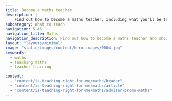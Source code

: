 ```yaml
---
title: Become a maths teacher
description: |-
    Find out how to become a maths teacher, including what you'll be teaching and what funding is available to help you train.
subcategory: What to teach
navigation: 5.46
navigation_title: Maths
navigation_description: Find out how to become a maths teacher and show children the importance of maths in everything we do.
layout: "layouts/minimal"
image: "static/images/content/hero-images/0004.jpg"
keywords:
  - maths
  - teaching maths
  - teacher training

content:
  - "content/is-teaching-right-for-me/maths/header"
  - "content/is-teaching-right-for-me/maths/article"
  - "content/is-teaching-right-for-me/maths/adviser-promo-maths"
---
```

